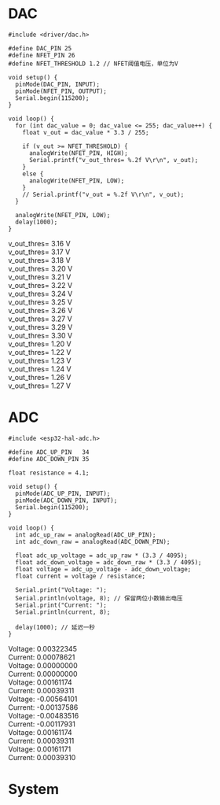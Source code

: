 # DAC

```
#include <driver/dac.h>

#define DAC_PIN 25
#define NFET_PIN 26
#define NFET_THRESHOLD 1.2 // NFET阈值电压，单位为V

void setup() {
  pinMode(DAC_PIN, INPUT);
  pinMode(NFET_PIN, OUTPUT);
  Serial.begin(115200);
}

void loop() {
  for (int dac_value = 0; dac_value <= 255; dac_value++) {
    float v_out = dac_value * 3.3 / 255;

    if (v_out >= NFET_THRESHOLD) {
      analogWrite(NFET_PIN, HIGH); 
      Serial.printf("v_out_thres= %.2f V\r\n", v_out);
    } 
    else {
      analogWrite(NFET_PIN, LOW); 
    }
    // Serial.printf("v_out = %.2f V\r\n", v_out);
  }

  analogWrite(NFET_PIN, LOW); 
  delay(1000);  
}
```
v_out_thres= 3.16 V <br>
v_out_thres= 3.17 V <br>
v_out_thres= 3.18 V <br>
v_out_thres= 3.20 V <br>
v_out_thres= 3.21 V <br>
v_out_thres= 3.22 V <br>
v_out_thres= 3.24 V <br>
v_out_thres= 3.25 V <br>
v_out_thres= 3.26 V <br>
v_out_thres= 3.27 V <br>
v_out_thres= 3.29 V <br>
v_out_thres= 3.30 V <br>
v_out_thres= 1.20 V <br>
v_out_thres= 1.22 V <br>
v_out_thres= 1.23 V <br>
v_out_thres= 1.24 V <br>
v_out_thres= 1.26 V <br>
v_out_thres= 1.27 V <br>


# ADC
```
#include <esp32-hal-adc.h>

#define ADC_UP_PIN   34 
#define ADC_DOWN_PIN 35

float resistance = 4.1; 

void setup() {
  pinMode(ADC_UP_PIN, INPUT);
  pinMode(ADC_DOWN_PIN, INPUT);
  Serial.begin(115200);
}

void loop() {
  int adc_up_raw = analogRead(ADC_UP_PIN);
  int adc_down_raw = analogRead(ADC_DOWN_PIN);

  float adc_up_voltage = adc_up_raw * (3.3 / 4095); 
  float adc_down_voltage = adc_down_raw * (3.3 / 4095); 
  float voltage = adc_up_voltage - adc_down_voltage;
  float current = voltage / resistance;

  Serial.print("Voltage: ");
  Serial.println(voltage, 8); // 保留两位小数输出电压
  Serial.print("Current: ");
  Serial.println(current, 8); 

  delay(1000); // 延迟一秒
}
```
Voltage: 0.00322345 <br>
Current: 0.00078621 <br>
Voltage: 0.00000000 <br>
Current: 0.00000000 <br>
Voltage: 0.00161174 <br>
Current: 0.00039311 <br>
Voltage: -0.00564101 <br>
Current: -0.00137586 <br>
Voltage: -0.00483516 <br>
Current: -0.00117931 <br>
Voltage: 0.00161174 <br>
Current: 0.00039311 <br>
Voltage: 0.00161171 <br>
Current: 0.00039310 <br>


# System



